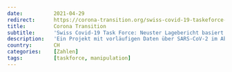 ```yaml
---
date:          2021-04-29
redirect:      https://corona-transition.org/swiss-covid-19-taskeforce-neuster-lagebericht-begrundet-sich-auf-verzogerten
title:         Corona Transition
subtitle:      'Swiss Covid-19 Task Force: Neuster Lagebericht basiert auf verzögerten und nicht quantifizierbaren Schätzwerten'
description:   'Ein Projekt mit vorläufigen Daten über SARS-CoV-2 im Abwasser – ein unabhängiger und wichtiger Indikator Seit Januar werde das Vorkommen des (...)'
country:       CH
categories:    [Zahlen]
tags:          [taskforce, manipulation]
---
```

